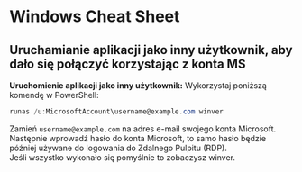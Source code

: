 # Windows Cheat Sheet

## Uruchamianie aplikacji jako inny użytkownik, aby dało się połączyć korzystając z konta MS

 
**Uruchomienie aplikacji jako inny użytkownik:**
   Wykorzystaj poniższą komendę w PowerShell:
   ```powershell
   runas /u:MicrosoftAccount\username@example.com winver
   ```
   Zamień `username@example.com` na adres e-mail swojego konta Microsoft.  
   Następnie wprowadź hasło do konta Microsoft, to samo hasło będzie później używane do logowania do Zdalnego Pulpitu (RDP).  
   Jeśli wszystko wykonało się pomyślnie to zobaczysz winver.
